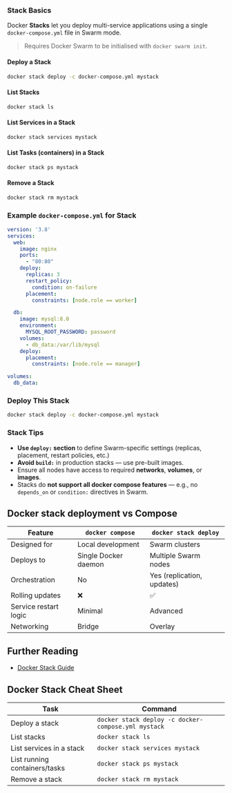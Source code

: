 ### Stack Basics
Docker **Stacks** let you deploy multi-service applications using a single `docker-compose.yml` file in Swarm mode.

> Requires Docker Swarm to be initialised with `docker swarm init`.


#### Deploy a Stack
```bash
docker stack deploy -c docker-compose.yml mystack
```

#### List Stacks
```bash
docker stack ls
```

#### List Services in a Stack
```bash
docker stack services mystack
```

#### List Tasks (containers) in a Stack
```bash
docker stack ps mystack
```

#### Remove a Stack
```bash
docker stack rm mystack
```


### Example `docker-compose.yml` for Stack
```yaml
version: '3.8'
services:
  web:
    image: nginx
    ports:
      - "80:80"
    deploy:
      replicas: 3
      restart_policy:
        condition: on-failure
      placement:
        constraints: [node.role == worker]

  db:
    image: mysql:8.0
    environment:
      MYSQL_ROOT_PASSWORD: password
    volumes:
      - db_data:/var/lib/mysql
    deploy:
      placement:
        constraints: [node.role == manager]

volumes:
  db_data:
```

### Deploy This Stack
```bash
docker stack deploy -c docker-compose.yml mystack
```


### Stack Tips
* **Use `deploy:` section** to define Swarm-specific settings (replicas, placement, restart policies, etc.)
* **Avoid `build:`** in production stacks — use pre-built images.
* Ensure all nodes have access to required **networks**, **volumes**, or **images**.
* Stacks do **not support all docker compose features** — e.g., no `depends_on` or `condition:` directives in Swarm.


## Docker stack deployment vs Compose
| Feature               | `docker compose`     | `docker stack deploy`      |
| --------------------- | -------------------- | -------------------------- |
| Designed for          | Local development    | Swarm clusters             |
| Deploys to            | Single Docker daemon | Multiple Swarm nodes       |
| Orchestration         | No                   | Yes (replication, updates) |
| Rolling updates       | ❌                    | ✅                          |
| Service restart logic | Minimal              | Advanced                   |
| Networking            | Bridge               | Overlay                    |


## Further Reading
- [Docker Stack Guide](https://docs.docker.com/reference/cli/docker/stack/)


## Docker Stack Cheat Sheet
| Task                            | Command |
|----------------------------------|---------|
| Deploy a stack                  | `docker stack deploy -c docker-compose.yml mystack` |
| List stacks                     | `docker stack ls` |
| List services in a stack        | `docker stack services mystack` |
| List running containers/tasks   | `docker stack ps mystack` |
| Remove a stack                  | `docker stack rm mystack` |
